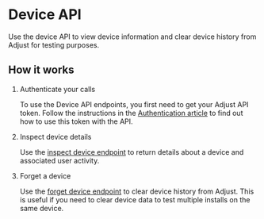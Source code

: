 # Device API

Use the device API to view device information and clear device history from Adjust for testing purposes.

## How it works

1. Authenticate your calls

   To use the Device API endpoints, you first need to get your Adjust API token. Follow the instructions in the [Authentication article](authentication.md) to find out how to use this token with the API.

3. Inspect device details

   Use the [inspect device endpoint](inspect.md) to return details about a device and associated user activity.

4. Forget a device

   Use the [forget device endpoint](forget.md) to clear device history from Adjust. This is useful if you need to clear device data to test multiple installs on the same device.
